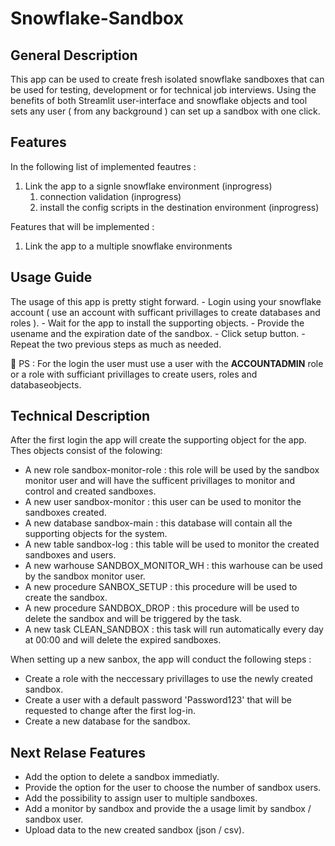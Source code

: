 # Snowflake-Sandbox

## General Description

This app can be used to create fresh isolated snowflake sandboxes that can be used for testing, development or for technical job interviews.
Using the benefits of both Streamlit user-interface and snowflake objects and tool sets any user ( from any background ) can set up a sandbox with one click.

## Features

In the following list of implemented feautres :

1. Link the app to a signle snowflake environment (inprogress)
    1. connection validation (inprogress)
    2. install the config scripts in the destination  environment (inprogress)

Features that will be implemented :

1. Link the app to a multiple snowflake environments

## Usage Guide

The usage of this app is pretty stight forward.
    - Login using your snowflake account ( use an account with sufficant privillages to create databases and roles ).
    - Wait for the app to install the supporting objects.
    - Provide the usename and the expiration date of the sandbox.
    - Click setup button.
    - Repeat the two previous steps as much as needed.

🔔 PS : For the  login the user must use a user with the **ACCOUNTADMIN** role or a role with sufficiant privillages to create users, roles and databaseobjects.

## Technical Description

After the first login the app will create the supporting object for the app. 
Thes objects consist of the folowing:

- A new role sandbox-monitor-role : this role will be used by the sandbox monitor user and will have the sufficent privillages to monitor and control and created sandboxes.
- A new user sandbox-monitor : this user can be used to monitor the sandboxes created.
- A new database sandbox-main : this database will contain all the supporting objects for the system.
- A new table sandbox-log : this table will be used to monitor the created sandboxes and users.
- A new warhouse SANDBOX_MONITOR_WH : this warhouse can be used by the sandbox monitor user.
- A new procedure SANBOX_SETUP : this procedure will be used to create the sandbox.
- A new procedure SANDBOX_DROP : this procedure will be used to delete the sandbox and will be triggered by the task.
- A new task CLEAN_SANDBOX : this task will run automatically every day at 00:00 and will delete the expired sandboxes.

When setting up a new sanbox, the app will conduct the following steps :

- Create a role with the neccessary privillages to use the newly created sandbox.
- Create a user with a default password 'Password123' that will be requested to change after the first log-in.
- Create a new database for the sandbox.

## Next Relase Features

- Add  the option to delete a sandbox immediatly.
- Provide the option for the user to choose the number of sandbox users.
- Add the possibility to assign user to multiple sandboxes.
- Add a monitor by sandbox and provide the a usage limit by sandbox / sandbox user.
- Upload data to the new created sandbox  (json / csv).
